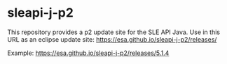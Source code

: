 # sleapi-j-p2
This repository provides a p2 update site for the SLE API Java.  Use in this URL as an eclipse update site: https://esa.github.io/sleapi-j-p2/releases/<release>

Example: https://esa.github.io/sleapi-j-p2/releases/5.1.4
